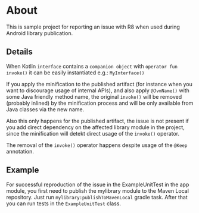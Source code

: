 # About
This is sample project for reporting an issue with R8 when used during Android library publication.

## Details
When Kotlin `interface` contains a `companion object` with `operator fun invoke()` it can
be easily instantiated e.g.: `MyInterface()`

If you apply the minification to the published artifact (for instance when you want to discourage usage of internal APIs),
and also apply `@JvmName()` with some Java friendly method name, the original `invoke()` will be removed (probably inlined)
by the minification process and will be only available from Java classes via the new name.

Also this only happens for the published artifact, the issue is not present if you add direct dependency
on the affected library module in the project, since the minification will detekt direct usage of the
`invoke()` operator.

The removal of the `invoke()` operator happens despite usage of the `@Keep` annotation.

## Example
For successful reproduction of the issue in the ExampleUnitTest in the app module,
you first need to publish the mylibrary module to the Maven Local repository.
Just run `mylibrary:publishToMavenLocal` gradle task.
After that you can run tests in the `ExampleUnitTest` class.
